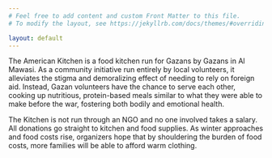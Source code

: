 ```yaml
---
# Feel free to add content and custom Front Matter to this file.
# To modify the layout, see https://jekyllrb.com/docs/themes/#overriding-theme-defaults

layout: default
---
```


The American Kitchen is a food kitchen run for Gazans by Gazans in Al Mawasi. As a community initiative run entirely by local volunteers, it alleviates the stigma and demoralizing effect of needing to rely on foreign aid. Instead, Gazan volunteers have the chance to serve each other, cooking up nutritious, protein-based meals similar to what they were able to make before the war, fostering both bodily and emotional health.

The Kitchen is not run through an NGO and no one involved takes a salary. All donations go straight to kitchen and food supplies. As winter approaches and food costs rise, organizers hope that by shouldering the burden of food costs, more families will be able to afford warm clothing.


